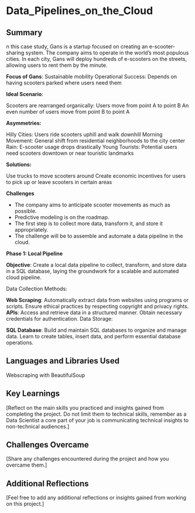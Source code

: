 # Data_Pipelines_on_the_Cloud
## Summary
n this case study, Gans is a startup focused on creating an e-scooter-sharing system.
The company aims to operate in the world’s most populous cities.
In each city, Gans will deploy hundreds of e-scooters on the streets, allowing users to rent them by the minute.

**Focus of Gans**: Sustainable mobility
Operational Success: Depends on having scooters parked where users need them

**Ideal Scenario**:

Scooters are rearranged organically:
Users move from point A to point B
An even number of users move from point B to point A

**Asymmetries:**

Hilly Cities: Users ride scooters uphill and walk downhill
Morning Movement: General shift from residential neighborhoods to the city center
Rain: E-scooter usage drops drastically
Young Tourists: Potential users need scooters downtown or near touristic landmarks

**Solutions:**

Use trucks to move scooters around
Create economic incentives for users to pick up or leave scooters in certain areas

**Challenges**
- The company aims to anticipate scooter movements as much as possible.
- Predictive modeling is on the roadmap.
- The first step is to collect more data, transform it, and store it appropriately.
- The challenge will be to assemble and automate a data pipeline in the cloud.

**Phase 1: Local Pipeline**

**Objective**: Create a local data pipeline to collect, transform, and store data in a SQL database, laying the groundwork for a scalable and automated cloud pipeline.

Data Collection Methods:

**Web Scraping**: Automatically extract data from websites using programs or scripts. Ensure ethical practices by respecting copyright and privacy rights.
**APIs**: Access and retrieve data in a structured manner. Obtain necessary credentials for authentication.
Data Storage:

**SQL Database**: Build and maintain SQL databases to organize and manage data. Learn to create tables, insert data, and perform essential database operations.

## Languages and Libraries Used
Webscraping with BeautifulSoup
## Key Learnings
[Reflect on the main skills you practiced and insights gained from completing the project. Do not
limit them to technical skills, remember as a Data Scientist a core part of your job is
communicating technical insights to non-technical audiences.]
## Challenges Overcame
[Share any challenges encountered during the project and how you overcame them.]
## Additional Reflections
[Feel free to add any additional reflections or insights gained from working on this project.]

